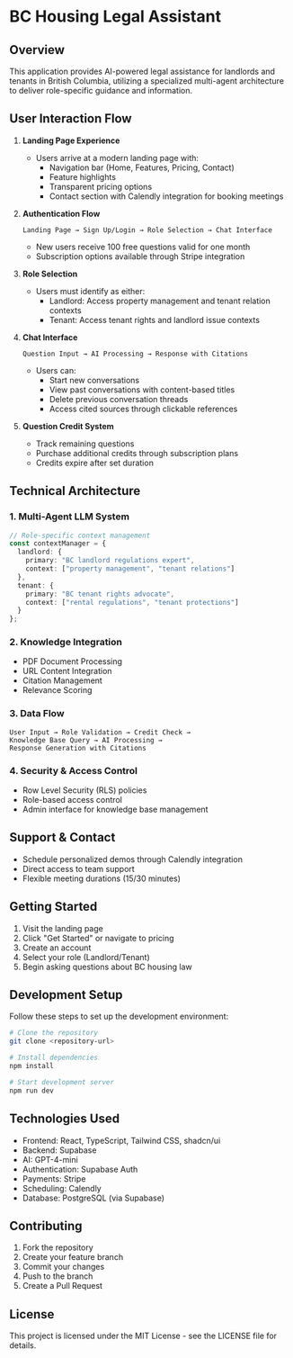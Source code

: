 # BC Housing Legal Assistant

## Overview
This application provides AI-powered legal assistance for landlords and tenants in British Columbia, utilizing a specialized multi-agent architecture to deliver role-specific guidance and information.

## User Interaction Flow

1. **Landing Page Experience**
   - Users arrive at a modern landing page with:
     - Navigation bar (Home, Features, Pricing, Contact)
     - Feature highlights
     - Transparent pricing options
     - Contact section with Calendly integration for booking meetings

2. **Authentication Flow**
   ```
   Landing Page → Sign Up/Login → Role Selection → Chat Interface
   ```
   - New users receive 100 free questions valid for one month
   - Subscription options available through Stripe integration

3. **Role Selection**
   - Users must identify as either:
     - Landlord: Access property management and tenant relation contexts
     - Tenant: Access tenant rights and landlord issue contexts

4. **Chat Interface**
   ```
   Question Input → AI Processing → Response with Citations
   ```
   - Users can:
     - Start new conversations
     - View past conversations with content-based titles
     - Delete previous conversation threads
     - Access cited sources through clickable references

5. **Question Credit System**
   - Track remaining questions
   - Purchase additional credits through subscription plans
   - Credits expire after set duration

## Technical Architecture

### 1. Multi-Agent LLM System
```typescript
// Role-specific context management
const contextManager = {
  landlord: {
    primary: "BC landlord regulations expert",
    context: ["property management", "tenant relations"]
  },
  tenant: {
    primary: "BC tenant rights advocate",
    context: ["rental regulations", "tenant protections"]
  }
};
```

### 2. Knowledge Integration
- PDF Document Processing
- URL Content Integration
- Citation Management
- Relevance Scoring

### 3. Data Flow
```
User Input → Role Validation → Credit Check → 
Knowledge Base Query → AI Processing → 
Response Generation with Citations
```

### 4. Security & Access Control
- Row Level Security (RLS) policies
- Role-based access control
- Admin interface for knowledge base management

## Support & Contact

- Schedule personalized demos through Calendly integration
- Direct access to team support
- Flexible meeting durations (15/30 minutes)

## Getting Started

1. Visit the landing page
2. Click "Get Started" or navigate to pricing
3. Create an account
4. Select your role (Landlord/Tenant)
5. Begin asking questions about BC housing law

## Development Setup

Follow these steps to set up the development environment:

```sh
# Clone the repository
git clone <repository-url>

# Install dependencies
npm install

# Start development server
npm run dev
```

## Technologies Used

- Frontend: React, TypeScript, Tailwind CSS, shadcn/ui
- Backend: Supabase
- AI: GPT-4-mini
- Authentication: Supabase Auth
- Payments: Stripe
- Scheduling: Calendly
- Database: PostgreSQL (via Supabase)

## Contributing

1. Fork the repository
2. Create your feature branch
3. Commit your changes
4. Push to the branch
5. Create a Pull Request

## License

This project is licensed under the MIT License - see the LICENSE file for details.